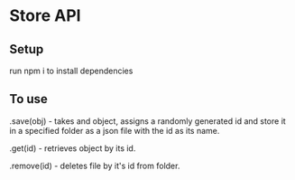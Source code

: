 # Store API
## Setup
run npm i to install dependencies
## To use

.save(obj) - takes and object, assigns a randomly generated id and store it in a specified folder as a json file with the id as its name.

.get(id) - retrieves object by its id.

.remove(id) - deletes file by it's id from folder.